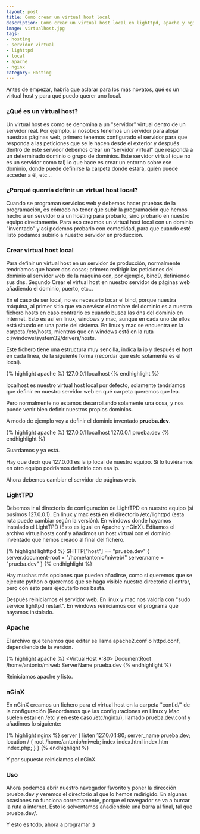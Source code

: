 ```yaml
---
layout: post
title: Como crear un virtual host local
description: Como crear un virtual host local en lighttpd, apache y nginx.
image: virtualhost.jpg
tags:
- hosting
- servidor virtual
- lighttpd
- local
- apache
- nginx
category: Hosting
---
```


Antes de empezar, habría que aclarar para los más novatos, qué es un virtual host y para qué puedo querer uno local.

### ¿Qué es un virtual host? ###

Un virtual host es como se denomina a un "servidor" virtual dentro de un servidor real. Por ejemplo, si nosotros tenemos un servidor para alojar nuestras páginas web, primero tenemos configurado el servidor para que responda a las peticiones que se le hacen desde el exterior y después dentro de este servidor debemos crear un "servidor virtual" que responda a un determinado dominio o grupo de dominios. Este servidor virtual (que no es un servidor como tal) lo que hace es crear un entorno sobre ese dominio, donde puede definirse la carpeta donde estará, quién puede acceder a él, etc...

### ¿Porqué querría definir un virtual host local? ###

Cuando se programan servicios web y debemos hacer pruebas de la programación, es cómodo no tener que subir la programación que hemos hecho a un servidor o a un hosting para  probarlo, sino probarlo en nuestro equipo directamente. Para eso creamos un virtual host local con un dominio "inventado" y así podemos probarlo con comodidad, para que cuando esté listo podamos subirlo a nuestro servidor en producción.

### Crear virtual host local ###

Para definir un virtual host en un servidor de producción, normalmente tendríamos que hacer dos cosas; primero redirigir las peticiones del dominio al servidor web de la máquina con, por ejemplo, bind9, definiendo sus dns. Segundo Crear el virtual host en nuestro servidor de páginas web añadiendo el dominio, puerto, etc...

En el caso de ser local, no es necesario tocar el bind, porque nuestra máquina, al primer sitio que va a revisar el nombre del dominio es a nuestro fichero hosts en caso contrario es cuando busca las dns del dominio en internet. Esto es así en linux, windows y mac, aunque en cada uno de ellos está situado en una parte del sistema. En linux y mac se encuentra en la carpeta /etc/hosts, mientras que en windows está en la ruta c:/windows/system32/drivers/hosts.

Este fichero tiene una estructura muy sencilla, indica la ip y después el host en cada linea, de la siguiente forma (recordar que esto solamente es el local).

{% highlight apache %}
127.0.0.1    localhost
{% endhighlight %}

localhost es nuestro virtual host local por defecto, solamente tendríamos que definir en nuestro servidor web en qué carpeta queremos que lea.

Pero normalmente no estamos desarrollando solamente una cosa, y nos puede venir bien definir nuestros propios dominios.

A modo de ejemplo voy a definir el dominio inventado **prueba.dev**.

{% highlight apache %}
127.0.0.1    localhost
127.0.0.1    prueba.dev
{% endhighlight %}

Guardamos y ya está.

Hay que decir que 127.0.0.1 es la ip local de nuestro equipo. Si lo tuviéramos en otro equipo podríamos definirlo con esa ip.

Ahora debemos cambiar el servidor de páginas web.

### LightTPD ###

Debemos ir al directorio de configuración de LightTPD en nuestro equipo (si pusimos 127.0.0.1). En linux y mac está en el directorio /etc/lighttpd (esta ruta puede cambiar según la versión). En windows donde hayamos instalado el LightTPD (Esto es igual en Apache y nGinX). Editamos el archivo virtualhosts.conf y añadimos un host virtual con el dominio inventado que hemos creado al final del fichero.

{% highlight lighttpd %}
$HTTP["host"] == "prueba.dev" {
    server.document-root = "/home/antonio/miweb/"
    server.name = "prueba.dev"
}
{% endhighlight %}

Hay muchas más opciones que pueden añadirse, como si queremos que se ejecute python o queremos que se haga visible nuestro directorio al entrar, pero con esto para ejecutarlo nos basta.

Después reiniciamos el servidor web. En linux y mac nos valdría con "sudo service lighttpd restart". En windows reiniciamos con el programa que hayamos instalado.

### Apache ###

El archivo que tenemos que editar se llama apache2.conf o httpd.conf, dependiendo de la versión.

{% highlight apache %}
<VirtualHost *:80>
    DocumentRoot /home/antonio/miweb
    ServerName prueba.dev
</VirtualHost>
{% endhighlight %}

Reiniciamos apache y listo.

### nGinX ###

En nGinX creamos un fichero para el virtual host en la carpeta "conf.d/" de la configuración (Recordamos que las configuraciones en LInux y Mac suelen estar en /etc y en este caso /etc/nginx/), llamado prueba.dev.conf y añadimos lo siguiente:

{% highlight nginx %}
server {
	listen       127.0.0.1:80;
	server_name  prueba.dev;
 	location / {
		root /home/antonio/miweb;
		index index.html index.htm index.php;
	}
}
{% endhighlight %}

Y por supuesto reiniciamos el nGinX.

### Uso ###

Ahora podemos abrir nuestro navegador favorito y poner la dirección prueba.dev y veremos el directorio al que lo hemos redirigido. En algunas ocasiones no funciona correctamente, porque el navegador se va a burcar la ruta a internet. Esto lo solventamos añadiéndole una barra al final, tal que prueba.dev/.

Y esto es todo, ahora a programar :)
